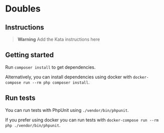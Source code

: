 # Doubles

## Instructions

> **Warning**
> Add the Kata instructions here

## Getting started

Run `composer install` to get dependencies.

Alternatively, you can install dependencies using docker with `docker-compose run --rm php composer install`.

## Run tests

You can run tests with PhpUnit using `./vendor/bin/phpunit`.

If you prefer using docker you can run tests with `docker-compose run --rm php ./vendor/bin/phpunit`.




